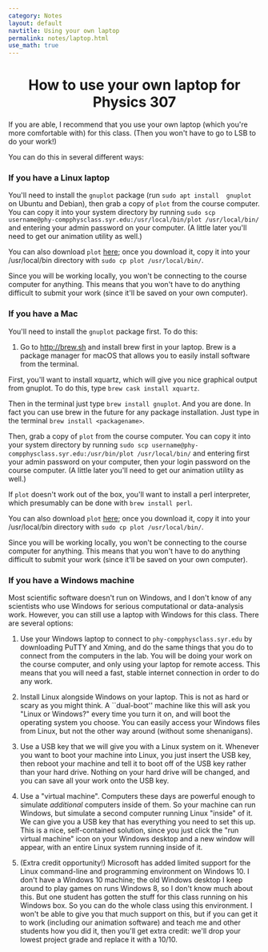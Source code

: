 ```yaml
---
category: Notes
layout: default
navtitle: Using your own laptop
permalink: notes/laptop.html
use_math: true
---
```


<center><h1>How to use your own laptop for Physics 307</h1></center>

If you are able, I recommend that you use your own laptop (which you're more 
comfortable with) for this class. (Then you won't have to go to LSB to do your work!)

You can do this in several different ways:

### If you have a Linux laptop

You'll need to install the ```gnuplot``` package (run ```sudo apt install 
gnuplot``` on Ubuntu and Debian), then grab a copy of ```plot``` from the 
course computer. You can copy it into your system directory
by running ```sudo scp username@phy-compphysclass.syr.edu:/usr/local/bin/plot /usr/local/bin/``` and entering your admin password on your computer. (A little later
you'll need to get our animation utility as well.)

You can also download ```plot``` <a href="plot">here</a>; once you download it, copy it into your /usr/local/bin directory with ```sudo cp plot /usr/local/bin/```.

Since you will be working locally, you won't be connecting to the course computer for anything. This means that you won't have to do anything difficult to 
submit your work (since it'll be saved on your own computer).

### If you have a Mac

You'll need to install the ```gnuplot``` package first. To do this:

1. Go to http://brew.sh and install brew first in your laptop. 
Brew is a package manager for macOS that allows you to easily install software from the terminal.

First, you'll want to install xquartz, which will give you nice graphical output from gnuplot. To do this, type ```brew cask install xquartz```.

Then in the terminal just type ```brew install gnuplot```. 
And you are done. In fact you can use brew in the future for any package installation. Just type in the terminal ```brew install <packagename>```.

Then, grab a copy of ```plot``` from the 
course computer. You can copy it into your system directory
by running ```sudo scp username@phy-compphysclass.syr.edu:/usr/bin/plot /usr/local/bin/``` and entering first your admin password on your computer,
then your login password on the course computer. (A little later
you'll need to get our animation utility as well.)

If ```plot``` doesn't work out of the box, you'll want to install a perl interpreter, which presumably can be done with ```brew install perl```.

You can also download ```plot``` <a href="plot">here</a>; once you download it, copy it into your /usr/local/bin directory with ```sudo cp plot /usr/local/bin/```.

Since you will be working locally, you won't be connecting to the course computer for anything. This means that you won't have to do anything difficult to 
submit your work (since it'll be saved on your own computer).

### If you have a Windows machine

Most scientific software doesn't run on Windows, and I don't know of any scientists who use Windows 
for serious computational or data-analysis work. However, you can still use a laptop with Windows for this
class. There are several options:

1. Use your Windows laptop to connect to `phy-compphysclass.syr.edu` by downloading PuTTY and Xming, and do the same things
that you do to connect from the computers in the lab. You will be doing your work on the course computer, and only using
your laptop for remote access. This means that you will need a fast, stable internet connection in order to do any work.

2. Install Linux alongside Windows on your laptop. This is not as hard or scary as you might think. A ``dual-boot'' machine
like this will ask you "Linux or Windows?" every time you turn it on, and will boot the operating system you choose. You can
easily access your Windows files from Linux, but not the other way around (without some shenanigans).

3. Use a USB key that we will give you with a Linux system on it. Whenever you want to boot your machine into Linux,
you just insert the USB key, then reboot your machine and tell it to boot off of the USB key rather than your hard 
drive. Nothing on your hard drive will be changed, and you can save all your work onto the USB key.

4. Use a "virtual machine". Computers these days are powerful enough to simulate *additional* computers inside of them.
So your machine can run Windows, but simulate a second computer running Linux "inside" of it. We can give you a USB key
that has everything you need to set this up. This is a nice, self-contained solution, since you just click the "run virtual
machine" icon on your Windows desktop and a new window will appear, with an entire Linux system running inside of it.

5. (Extra credit opportunity!) Microsoft has added limited support for the Linux command-line and 
programming environment on Windows 10. I don't have a Windows
10 machine; the old Windows desktop I keep around to play games on runs Windows 8, so I don't know much about this. But one 
student has gotten the stuff for this class running on his Windows box. So you can do the whole class using this environment.
I won't be able to give you that much support on this, but if you can get it to work (including our animation software)
and teach me and other students
how you did it, then you'll get extra credit: we'll drop your lowest project grade and replace it with a 10/10.
